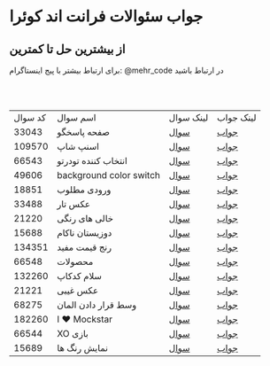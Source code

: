 <h1>جواب سئوالات فرانت اند کوئرا</h1>
<h2>از بیشترین حل تا کمترین</h2>
<p>برای ارتباط بیشتر با پیج اینستاگرام: @mehr_code در ارتباط باشید<p>
<br>
<br>
<table>
  <tr>
    <td>کد سوال</td>
    <td>اسم سوال</td>
    <td>لینک سوال</td>
    <td>لینک جواب</td>
  </tr>
  <tr>
    <td>33043</td>
    <td>صفحه پاسخگو</td>
    <td><a href="https://quera.org/problemset/33043">سوال</a></td>
    <td><a href="https://github.com/Mehr-code/Quera-frontend-answer/blob/main/SRC/33043.html">جواب</a></td>
  </tr>
  <tr>
    <td>109570</td>
    <td>اسنپ شاپ</td>
    <td><a href="https://quera.org/problemset/109570">سوال</a></td>
    <td><a href="https://github.com/Mehr-code/Quera-frontend-answer/blob/main/SRC/Quera_SnappShop.rar">جواب</a></td>
  </tr>
  <tr>
    <td>66543</td>
    <td>انتخاب کننده تودرتو</td>
    <td><a href='https://quera.org/problemset/66543'>سوال</a></td>
    <td><a href='https://github.com/Mehr-code/Quera-frontend-answer/blob/main/SRC/66543.css'>جواب</a></td>
  </tr>
  <tr>
    <td>49606</td>
    <td>background color switch</td>
    <td><a href='https://quera.org/problemset/49606'>سوال</a></td>
    <td><a href='https://github.com/Mehr-code/Quera-frontend-answer/blob/main/SRC/49606.js'>جواب</a></td>
  </tr>
  
  <tr>
    <td>18851</td>
    <td>ورودی مطلوب</td>
    <td><a href='https://quera.org/problemset/18851'>سوال</a></td>
    <td><a href='https://github.com/Mehr-code/Quera-frontend-answer/blob/main/SRC/18851.html'>جواب</a></td>
  </tr>
  
   <tr>
    <td>33488</td>
    <td>عکس تار</td>
    <td><a href='https://quera.org/problemset/33488'>سوال</a></td>
    <td><a href='https://github.com/Mehr-code/Quera-frontend-answer/blob/main/SRC/33488.html'>جواب</a></td>
  </tr>
  
   <tr>
    <td>21220</td>
    <td>خالی های رنگی</td>
    <td><a href='https://quera.org/problemset/21220'>سوال</a></td>
    <td><a href='https://github.com/Mehr-code/Quera-frontend-answer/blob/main/SRC/21220.css'>جواب</a></td>
  </tr>
  
   <tr>
    <td>15688</td>
    <td>دوزیستان ناکام</td>
    <td><a href='https://quera.org/problemset/15688'>سوال</a></td>
    <td><a href='https://github.com/Mehr-code/Quera-frontend-answer/blob/main/SRC/15688.html'>جواب</a></td>
  </tr>

  <tr>
    <td>134351</td>
    <td>رنج قیمت مفید</td>
    <td><a href='https://quera.org/problemset/134351'>سوال</a></td>
    <td><a href='https://github.com/Mehr-code/Quera-frontend-answer/blob/main/SRC/134351.html'>جواب</a></td>
  </tr>
  <tr>
    <td>66548</td>
    <td>محصولات</td>
    <td><a href='https://quera.org/problemset/66548'>سوال</a></td>
    <td><a href='https://github.com/Mehr-code/Quera-frontend-answer/blob/main/SRC/66548.js'>جواب</a></td>
  </tr>
  <tr>
    <td>132260</td>
    <td>سلام کدکاپ</td>
    <td><a href='https://quera.org/problemset/132260'>سوال</a></td>
    <td><a href='https://github.com/Mehr-code/Quera-frontend-answer/blob/main/SRC/132260.css'>جواب</a></td>
  </tr>
  <tr>
    <td>21221</td>
    <td>عکس غیبی</td>
    <td><a href='https://quera.org/problemset/21221'>سوال</a></td>
    <td><a href='https://github.com/Mehr-code/Quera-frontend-answer/blob/main/SRC/21221.js'>جواب</a></td>
  </tr>
   <tr>
    <td>68275</td>
    <td>وسط قرار دادن المان</td>
    <td><a href='https://quera.org/problemset/68275'>سوال</a></td>
    <td><a href='https://github.com/Mehr-code/Quera-frontend-answer/blob/main/SRC/68275.css'>جواب</a></td>
  </tr>
  <tr>
    <td>182260</td>
    <td>I ❤ Mockstar</td>
    <td><a href='https://quera.org/problemset/182260'>سوال</a></td>
    <td><a href='https://github.com/Mehr-code/Quera-frontend-answer/blob/main/SRC/66544.js'>جواب</a></td>
  </tr>
  <tr>
    <td>66544</td>
    <td>XO بازی</td>
    <td><a href='https://quera.org/problemset/66544'>سوال</a></td>
    <td><a href='https://github.com/Mehr-code/Quera-frontend-answer/blob/main/SRC/182260.css'>جواب</a></td>
  </tr>
  <tr>
    <td>15689</td>
    <td>نمایش رنگ ها</td>
    <td><a href='https://quera.org/problemset/15689'>سوال</a></td>
    <td><a href='https://github.com/Mehr-code/Quera-frontend-answer/blob/main/SRC/182260.css'>جواب</a></td>
  </tr>
  
 
</table>
